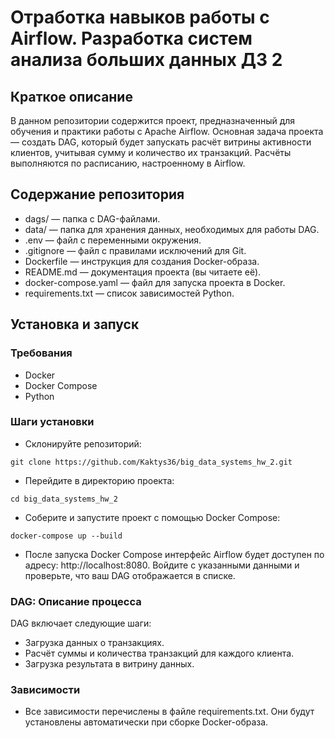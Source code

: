 # Отработка навыков работы с Airflow. Разработка систем анализа больших данных ДЗ 2

## Краткое описание

В данном репозитории содержится проект, предназначенный для обучения и практики работы с Apache Airflow. 
Основная задача проекта — создать DAG, который будет запускать расчёт витрины активности клиентов, учитывая сумму и количество их транзакций.
Расчёты выполняются по расписанию, настроенному в Airflow.

## Содержание репозитория

- dags/ — папка с DAG-файлами.
- data/ — папка для хранения данных, необходимых для работы DAG.
- .env — файл с переменными окружения.
- .gitignore — файл с правилами исключений для Git.
- Dockerfile — инструкция для создания Docker-образа.
- README.md — документация проекта (вы читаете её).
- docker-compose.yaml — файл для запуска проекта в Docker.
- requirements.txt — список зависимостей Python.

## Установка и запуск

### Требования

- Docker
- Docker Compose
- Python

### Шаги установки

- Склонируйте репозиторий:

```
git clone https://github.com/Kaktys36/big_data_systems_hw_2.git
```
- Перейдите в директорию проекта:

```
cd big_data_systems_hw_2
```
- Соберите и запустите проект с помощью Docker Compose:

```
docker-compose up --build
```

- После запуска Docker Compose интерфейс Airflow будет доступен по адресу: http://localhost:8080. Войдите с указанными данными и проверьте, что ваш DAG отображается в списке.

### DAG: Описание процесса

DAG включает следующие шаги:

- Загрузка данных о транзакциях.
- Расчёт суммы и количества транзакций для каждого клиента.
- Загрузка результата в витрину данных.

### Зависимости

- Все зависимости перечислены в файле requirements.txt. Они будут установлены автоматически при сборке Docker-образа.
